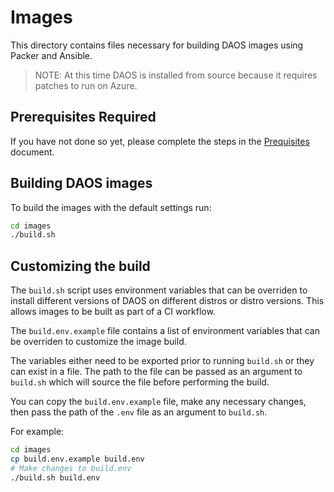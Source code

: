 # Images

This directory contains files necessary for building DAOS images using Packer and Ansible.

  > NOTE: At this time DAOS is installed from source because it requires patches to run on Azure.
  >

## Prerequisites Required

If you have not done so yet, please complete the steps in the [Prequisites](../docs/prerequisites.md) document.

## Building DAOS images

To build the images with the default settings run:

```bash
cd images
./build.sh
```

## Customizing the build

The `build.sh` script uses environment variables that can be overriden to install different versions of DAOS on different distros or distro versions. This allows images to be built as part of a CI workflow.

The `build.env.example` file contains a list of environment variables that can be overriden to customize the image build.

The variables either need to be exported prior to running `build.sh` or they can exist in a file. The path to the file can be passed as an argument to `build.sh` which will source the file before performing the build.

You can copy the `build.env.example` file, make any necessary  changes, then pass the path of the `.env` file as an argument to `build.sh`.

For example:

```bash
cd images
cp build.env.example build.env
# Make changes to build.env
./build.sh build.env
```
